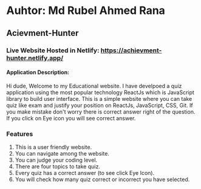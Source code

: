 # Auhtor: Md Rubel Ahmed Rana

## Acievment-Hunter
### Live Website Hosted in Netlify: https://achievment-hunter.netlify.app/

#### Application Description:
<p>Hi dude, Welcome to my Educational website. I have develpoed a quiz application using the most popular technology ReactJs which is JavaScript library to build user interface. This is a simple website where you can take quiz like exam and justify your position on ReactJs, JavaScript, CSS, Git. If you make mistake don't worry there is correct answer right of the question. If you click on Eye icon you will see correct answer.</p>


### Features
1. This is a user friendly website.
2. You can navigate among the website.
3. You can judge your coding level.
4. There are four topics to take quiz.
5. Every quiz has a correct answer (to see click Eye Icon).
6. You will check how many quiz correct or incorrect you have selected.
